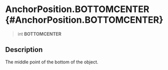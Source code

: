 AnchorPosition.BOTTOMCENTER {#AnchorPosition.BOTTOMCENTER}
===========================

> int **BOTTOMCENTER**

Description
-----------

The middle point of the bottom of the object.
